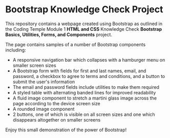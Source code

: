 # Bootstrap Knowledge Check Project

This repository contains a webpage created using Bootstrap as outlined in the Coding Temple Module 1 **HTML and CSS**
Knowledge Check **Bootstrap Basics, Utilities, Forms, and Components** project.

The page contains samples of a number of Bootstrap components including:

* A responsive navigation bar which collapses with a hamburger menu on smaller screen sizes
* A Bootstrap form with fields for first and last names, email, and password, a checkbox to agree to terms and conditions, and a button to submit the user's information
* The email and password fields include utilities to make them required
* A styled table with alternating banded lines for improved readability
* A fluid image component to stretch a martini glass image across the page according to the device screen size
* A rounded image component
* 2 buttons, one of which is visible on all screen sizes and one which disappears altogether on smaller screens

Enjoy this small demonstration of the power of Bootstrap!
